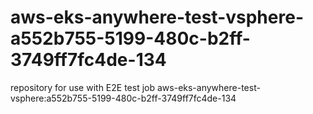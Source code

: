 # aws-eks-anywhere-test-vsphere-a552b755-5199-480c-b2ff-3749ff7fc4de-134
repository for use with E2E test job aws-eks-anywhere-test-vsphere:a552b755-5199-480c-b2ff-3749ff7fc4de-134
